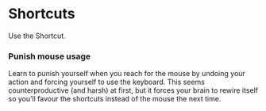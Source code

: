 Shortcuts
=========

Use the Shortcut.


### Punish mouse usage
Learn to punish yourself when you reach for the mouse by undoing your action and forcing yourself to use the keyboard. This seems counterproductive (and harsh) at first, but it forces your brain to rewire itself so you’ll favour the shortcuts instead of the mouse the next time.